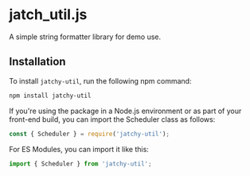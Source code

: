 # jatch_util.js

A simple string formatter library for demo use. 

## Installation

To install `jatchy-util`, run the following npm command:

```bash
npm install jatchy-util
```
If you're using the package in a Node.js environment or as part of your front-end build, you can import the Scheduler class as follows:
```javascript
const { Scheduler } = require('jatchy-util');
```

For ES Modules, you can import it like this:
```javascript
import { Scheduler } from 'jatchy-util';
```